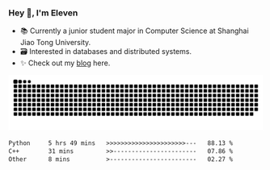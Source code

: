 ### Hey 👋, I'm Eleven

- 📚 Currently a junior student major in Computer Science at Shanghai Jiao Tong University.
- 🗃️ Interested in databases and distributed systems.
- ✨ Check out my [blog](https://blog.eleven.wiki) here.

![github contribution grid snake animation](https://raw.githubusercontent.com/El-even-11/El-even-11/output/github-contribution-grid-snake.svg)

<!--START_SECTION:waka-->

```text
Python     5 hrs 49 mins   >>>>>>>>>>>>>>>>>>>>>>---   88.13 %
C++        31 mins         >>-----------------------   07.86 %
Other      8 mins          >------------------------   02.27 %
```

<!--END_SECTION:waka-->
